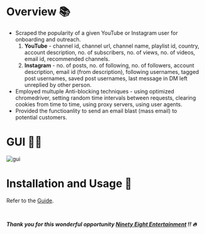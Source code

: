# Overview 📚
* Scraped the popularity of a given YouTube or Instagram user for onboarding and outreach.
   1. **YouTube** - channel id, channel url, channel name, playlist id, country, account description, no. of subscribers, no. of views, no. of videos, email id, recommended channels.
   2. **Instagram** - no. of posts, no. of following, no. of followers, account description, email id (from description), following usernames, tagged post usernames, saved post usernames, last message in DM left unreplied by other person.
* Employed multuple Anti-blocking techniques - using optimized chromedriver, setting random time intervals between requests, clearing cookies from time to time, using proxy servers, using user agents.
* Provided the functioanlity to send an email blast (mass email) to potential customers.

# GUI 👨‍💻
![gui](https://user-images.githubusercontent.com/54896849/182011604-627b2e96-5fc1-424f-a04c-7ce580820ff4.png)<br>


# Installation and Usage 🔌
Refer to the [Guide](https://github.com/AparGarg99/Data_Harvesting_with_Python/blob/master/Creator%20details%20for%20onboarding%20and%20outreach/Installation%20Guide.docx).

<br>

***Thank you for this wonderful opportunity [Ninety Eight Entertainment](https://www.ninety-eight.in/) !! 🔥***
